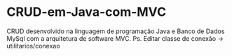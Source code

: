 # CRUD-em-Java-com-MVC

CRUD desenvolvido na linguagem de programação Java e Banco de Dados MySql com a arquitetura de software MVC.
Ps. Editar classe de conexão -> utilitarios/conexao
